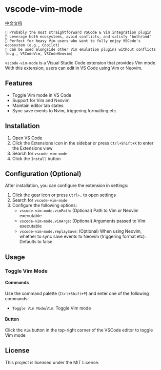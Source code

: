 # vscode-vim-mode

[中文文档](README.zh-CN.md)

```
🌟 Probably the most straightforward VSCode & Vim integration plugin
🌟 Leverage both ecosystems, avoid conflicts, and satisfy 'both/and'
🌟 Perfect for heavy Vim users who want to fully enjoy VSCode's ecosystem (e.g., Copilot)
🌟 Can be used alongside other Vim emulation plugins without conflicts (e.g., VSCodeVim, VSCodeNeovim)
```

`vscode-vim-mode` is a Visual Studio Code extension that provides Vim mode. With this extension, users can edit in VS Code using Vim or Neovim.

## Features

- Toggle Vim mode in VS Code
- Support for Vim and Neovim
- Maintain editor tab states
- Sync save events to Nvim, triggering formatting etc.

## Installation

1. Open VS Code
2. Click the Extensions icon in the sidebar or press `Ctrl+Shift+X` to enter the Extensions view
3. Search for `vscode-vim-mode`
4. Click the `Install` button

## Configuration (Optional)

After installation, you can configure the extension in settings:

1. Click the gear icon or press `Ctrl+,` to open settings
2. Search for `vscode-vim-mode`
3. Configure the following options:
   - `vscode-vim-mode.vimPath`: (Optional) Path to Vim or Neovim executable
   - `vscode-vim-mode.vimArgs`: (Optional) Arguments passed to Vim executable
   - `vscode-vim-mode.replaySave`: (Optional) When using Neovim, whether to sync save events to Neovim (triggering format etc). Defaults to false

## Usage

### Toggle Vim Mode

#### Commands

Use the command palette (`Ctrl+Shift+P`) and enter one of the following commands:

- `Toggle Vim Mode`/`Vim`: Toggle Vim mode

#### Button

Click the `Vim` button in the top-right corner of the VSCode editor to toggle Vim mode

## License

This project is licensed under the MIT License.
